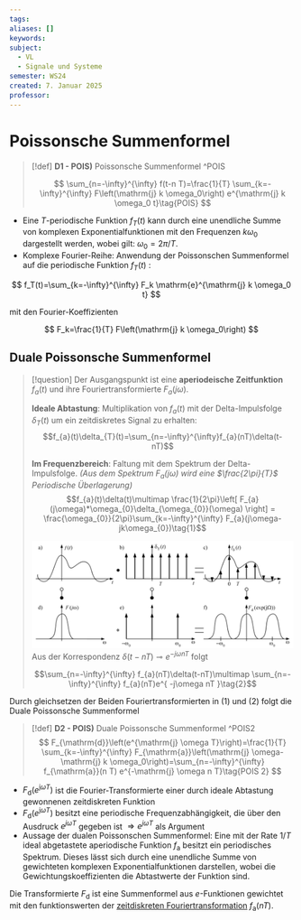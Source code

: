 ```yaml
---
tags: 
aliases: []
keywords: 
subject:
  - VL
  - Signale und Systeme
semester: WS24
created: 7. Januar 2025
professor:
---
```

 

# Poissonsche Summenformel

> [!def] **D1 - POIS)** Poissonsche Summenformel ^POIS
> 
> $$
> \sum_{n=-\infty}^{\infty} f(t-n T)=\frac{1}{T} \sum_{k=-\infty}^{\infty} F\left(\mathrm{j} k \omega_0\right) e^{\mathrm{j} k \omega_0 t}\tag{POIS}
> $$

- Eine $T$-periodische Funktion $f_T(t)$ kann durch eine unendliche Summe von komplexen Exponentialfunktionen mit den Frequenzen $k \omega_0$ dargestellt werden, wobei gilt: $\omega_0=2 \pi / T$.
- Komplexe Fourier-Reihe: Anwendung der Poissonschen Summenformel auf die periodische Funktion $f_T(t)$ :

$$
f_T(t)=\sum_{k=-\infty}^{\infty} F_k \mathrm{e}^{\mathrm{j} k \omega_0 t}
$$

mit den Fourier-Koeffizienten

$$
F_k=\frac{1}{T} F\left(\mathrm{j} k \omega_0\right)
$$

## Duale Poissonsche Summenformel

> [!question] Der Ausgangspunkt ist eine **aperiodeische Zeitfunktion** $f_{a}(t)$ und ihre Fouriertransformierte $F_{a}(j\omega)$.
> 
> **Ideale Abtastung**: Multiplikation von $f_{a}(t)$ mit der Delta-Impulsfolge $\delta_{T}(t)$ um ein zeitdiskretes Signal zu erhalten:
> $$f_{a}(t)\delta_{T}(t)=\sum_{n=-\infty}^{\infty}f_{a}(nT)\delta(t-nT)$$
> 
> **Im Frequenzbereich**: Faltung mit dem Spektrum der Delta-Impulsfolge. *(Aus dem Spektrum $F_{a}(j\omega)$ wird eine $\frac{2\pi}{T}$ Periodische Überlagerung)*
> $$f_{a}(t)\delta(t)\multimap \frac{1}{2\pi}\left[ F_{a}(j\omega)*\omega_{0}\delta_{\omega_{0}}(\omega) \right] = \frac{\omega_{0}}{2\pi}\sum_{k=-\infty}^{\infty} F_{a}(j\omega-jk\omega_{0})\tag{1}$$
>
> ![invert_dark|900](assets/DFT1.png)
> Aus der Korrespondenz $\delta(t-nT)\multimap e^{ -j\omega nT }$ folgt
> 
> $$\sum_{n=-\infty}^{\infty} f_{a}(nT)\delta(t-nT)\multimap \sum_{n=-\infty}^{\infty} f_{a}(nT)e^{ -j\omega nT }\tag{2}$$

Durch gleichsetzen der Beiden Fouriertransformierten in $(1)$ und $(2)$ folgt die Duale Poissonsche Summenformel

> [!def] **D2 - POIS)** Duale Poissonsche Summenformel ^POIS2
> $$
> F_{\mathrm{d}}\left(e^{\mathrm{j} \omega T}\right)=\frac{1}{T} \sum_{k=-\infty}^{\infty} F_{\mathrm{a}}\left(\mathrm{j} \omega-\mathrm{j} k \omega_0\right)=\sum_{n=-\infty}^{\infty} f_{\mathrm{a}}(n T) e^{-\mathrm{j} \omega n T}\tag{POIS 2}
> $$

- $F_{\mathrm{d}}\left(e^{\mathrm{j} \omega T}\right)$ ist die Fourier-Transformierte einer durch ideale Abtastung gewonnenen zeitdiskreten Funktion
- $F_{\mathrm{d}}\left(e^{\mathrm{j} \omega T}\right)$ besitzt eine periodische Frequenzabhängigkeit, die über den Ausdruck $e^{j \omega T}$ gegeben ist $\Rightarrow e^{j \omega T}$ als Argument
- Aussage der dualen Poissonschen Summenformel: Eine mit der Rate $1 / T$ ideal abgetastete aperiodische Funktion $f_{\mathrm{a}}$ besitzt ein periodisches Spektrum. Dieses lässt sich durch eine unendliche Summe von gewichteten komplexen Exponentialfunktionen darstellen, wobei die Gewichtungskoeffizienten die Abtastwerte der Funktion sind.

Die Transformierte $F_{\mathrm{d}}$ ist eine Summenformel aus $e$-Funktionen gewichtet mit den funktionswerten der [zeitdiskreten Fouriertransformation](Zeitdiskrete%20Fouriertransformation.md) $f_{\mathrm{a}}(n T)$.

